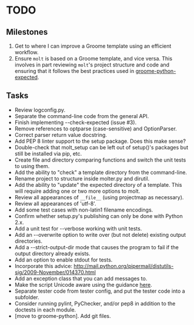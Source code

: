 TODO
====

Milestones
----------

1. Get to where I can improve a Groome template using an efficient workflow.
2. Ensure `molt` is based on a Groome template, and vice versa.
   This involves in part reviewing `molt`'s project structure and code and
   ensuring that it follows the best practices used in
   [groome-python-expected](https://github.com/cjerdonek/groome-python-expected).

Tasks
-----

* Review logconfig.py.
* Separate the command-line code from the general API.
* Finish implementing --check-expected (issue #3).
* Remove references to optparse (case-sensitive) and OptionParser.
* Correct parser return value docstring.
* Add PEP 8 linter support to the setup package.
  Does this make sense?
* Double-check that molt_setup can be left out of setup()'s packages
  but still be installed via pip, etc.
* Create file and directory comparing functions and switch the unit tests
  to using them.
* Add the ability to "check" a template directory from the command-line.
* Rename project to structure inside molter.py and dirutil.
* Add the ability to "update" the expected directory of a template.
  This will require adding one or two more options to molt.
* Review all appearances of `__file__` (using projectmap as necessary).
* Review all appearances of 'utf-8'.
* Add some test cases with non-latin1 filename encodings.
* Confirm whether setup.py's publishing can only be done with Python 2.x.
* Add a unit test for --verbose working with unit tests.
* Add an --overwrite option to write over (but not delete) existing output
  directories.
* Add a --strict-output-dir mode that causes the program to fail if
  the output directory already exists.
* Add an option to enable stdout for tests.
* Incorporate this advice:
    http://mail.python.org/pipermail/distutils-sig/2009-November/014370.html
* Add an exception class that you can add messages to.
* Make the script Unicode aware using the guidance [here](http://docs.python.org/howto/unicode.html).
* Separate tester code from tester config, and put the tester code into
  a subfolder.
* Consider running pylint, PyChecker, and/or pep8 in addition to the
  doctests in each module.
* [move to groome-python].  Add git files.
